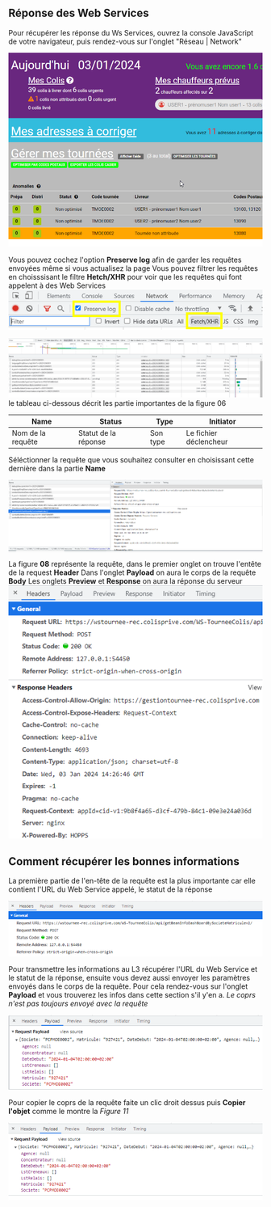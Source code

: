 ## Réponse des Web Services
Pour récupérer les réponse du Ws Services, ouvrez la console JavaScript de votre navigateur, puis rendez-vous sur l'onglet "Réseau | Network"

![Figure 04 - Ouverture de l'onglet Network](../img/onglet-network.gif)

Vous pouvez cochez l'option **Preserve log** afin de garder les requêtes envoyées même si vous actualisez la page 
Vous pouvez filtrer les requêtes en choisssisant le filtre **Hetch/XHR** pour voir que les requêtes qui font appelent à des Web Services
![Figure 05 - Filtre ](../img/filtre-request.png)

![Figure 06 - Onglet réseau de la console ](../img/tableau-console.png)
le tableau ci-dessous décrit les partie importantes de la figure 06

| Name | Status | Type | Initiator | 
| ----------- | ----------- | ----------- | ----------- |
| Nom de la requête | Statut de la réponse | Son type | Le fichier déclencheur |

Séléctionner la requête que vous souhaitez consulter en choisissant cette dernière dans la partie **Name**

![Figure 07 - ](../img/request.png)

La figure **08** représente la requête, dans le premier onglet on trouve l'entête de la request **Header**
Dans l'onglet **Payload** on aura le corps de la requête **Body** 
Les onglets **Preview** et **Response** on aura la réponse du serveur
![Figure 08 - ](../img/Request-sended.png)

## Comment récupérer les bonnes informations 

La première partie de l'en-tête de la requête est la plus importante car elle contient l'URL du Web Service appelé, le statut de la réponse

![Figure 09 - ](../img/header-request.png)

Pour transmettre les informations au L3 récupérer l'URL du Web Service et le statut de la réponse, ensuite vous devez aussi envoyer les paramètres envoyés dans le corps de la requête. Pour cela rendez-vous sur l'onglet **Payload** et vous trouverez les infos dans cette section s'il y'en a. *Le coprs n'est pas toujours envoyé avec la requête* 

![Figure 10 - ](../img/body-request.png)

Pour copier le coprs de la requête faite un clic droit dessus puis **Copier l'objet** comme le montre la *Figure 11*

![Figure 11 - ](../img/copy-object.gif)